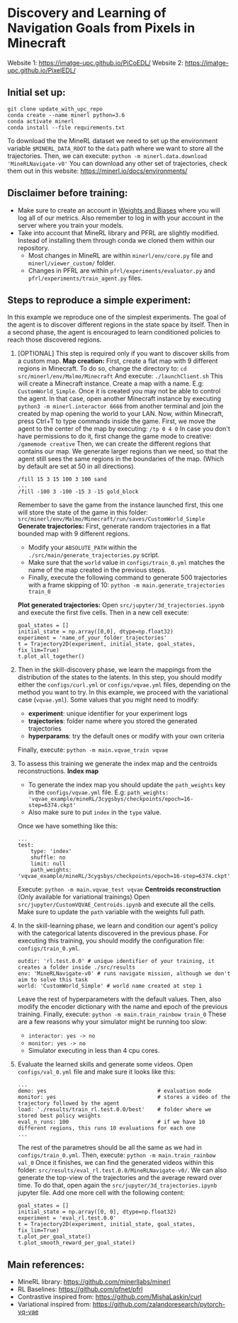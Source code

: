 # Discovery and Learning of Navigation Goals from Pixels in Minecraft

Website 1: https://imatge-upc.github.io/PiCoEDL/
Website 2: https://imatge-upc.github.io/PixelEDL/

## Initial set up:

```
git clone update_with_upc_repo
conda create --name minerl python=3.6
conda activate minerl
conda install --file requirements.txt
```

To download the the MineRL dataset we need to set up the environment variable `$MINERL_DATA_ROOT` to the `data` path where we want to store all the trajectories.
Then, we can execute:
`python -m minerl.data.download 'MineRLNavigate-v0'`
You can download any other set of trajectories, check them out in this website: https://minerl.io/docs/environments/

## Disclaimer before training:

* Make sure to create an account in [Weights and Biases](https://wandb.ai/home) where you will log all of our metrics. Also remember to log in with your account in the server where you train your models.
* Take into account that MineRL library and PFRL are slightly modified. Instead of installing them through conda we cloned them within our repository. 
  - Most changes in MineRL are within `minerl/env/core.py` file and `minerl/viewer_custom/` folder. 
  - Changes in PFRL are within `pfrl/experiments/evaluator.py` and `pfrl/experiments/train_agent.py` files.



## Steps to reproduce a simple experiment:
In this example we reproduce one of the simplest experiments. The goal of the agent is to discover different regions in the state space by itself. Then in a second phase, the agent is encouraged to learn conditioned policies to reach those discovered regions.
1. [OPTIONAL] This step is required only if you want to discover skills from a custom map. 
    **Map creation:**
    First, create a flat map with 9 different regions in Minecraft. To do so, change the directory to:
    `cd src/minerl/env/Malmo/Minecraft`
    And execute:
    `./launchClient.sh`
    This will create a Minecraft instance. Create a map with a name. E.g: `CustomWorld_Simple`. Once it is created you may not be able to control the agent. In that case, open another Minecraft instance by executing `python3 -m minerl.interactor 6666` from another terminal and join the created by map opening the world to your LAN.
    Now, within Minecraft, press Ctrl+T to type commands inside the game. First, we move the agent to the center of the map by executing:
    `/tp 0 4 0`
    In case you don't have permissions to do it, first change the game mode to creative:
    `/gamemode creative`
    Then, we can create the different regions that contains our map. We generate larger regions than we need, so that the agent still sees the same regions in the boundaries of the map. (Which by default are set at 50 in all directions).
    ```
    /fill 15 3 15 100 3 100 sand
    ...
    /fill -100 3 -100 -15 3 -15 gold_block
    ```
    Remember to save the game from the instance launched first, this one will store the state of the game in this folder: `src/minerl/env/Malmo/Minecraft/run/saves/CustomWorld_Simple`
    **Generate trajectories:**
    First, generate random trajectories in a flat bounded map with 9 different regions. 
    - Modify your `ABSOLUTE_PATH` within the `./src/main/generate_trajectories.py` script. 
    - Make sure that the `world` value in `configs/train_0.yml` matches the name of the map created in the previous steps.
    - Finally, execute the following command to generate 500 trajectories with a frame skipping of 10:
    `python -m main.generate_trajectories train_0`

    **Plot generated trajectories:**
    Open `src/jupyter/3d_trajectories.ipynb` and execute the first five cells. Then in a new cell execute:
    ```
    goal_states = []
    initial_state = np.array([0,0], dtype=np.float32)
    experiment = 'name_of_your_folder_trajectories'
    t = Trajectory2D(experiment, initial_state, goal_states, fix_lim=True)
    t.plot_all_together()
    ```
2. Then in the skill-discovery phase, we learn the mappings from the distribution of the states to the latents.
In this step, you should modify either the `configs/curl.yml` or `configs/vqvae.yml` files, depending on the method you want to try. In this example, we proceed with the variational case (`vqvae.yml`). Some values that you might need to modify:
    - **experiment**: unique identifier for your experiment logs
    - **trajectories**: folder name where you stored the generated trajectories
    - **hyperparams**: try the default ones or modify with your own criteria

    Finally, execute:
    `python -m main.vqvae_train vqvae`
3. To assess this training we generate the index map and the centroids reconstructions.
    **Index map**
    - To generate the index map you should update the `path_weights` key in the `configs/vqvae.yml` file. E.g:
    `path_weights: 'vqvae_example/mineRL/3cygsbys/checkpoints/epoch=16-step=6374.ckpt'`
    - Also make sure to put `index` in the `type` value.

    Once we have something like this:
    ```
    ...
    test:
        type: 'index'
        shuffle: no
        limit: null
        path_weights: 'vqvae_example/mineRL/3cygsbys/checkpoints/epoch=16-step=6374.ckpt'
    ```
    Execute:
    `python -m main.vqvae_test vqvae`
    **Centroids reconstruction** (Only available for variational trainings)
    Open `src/jupyter/CustomVQVAE_Centroids.ipynb` and execute all the cells. Make sure to update the `path` variable with the weights full path.
4. In the skill-learning phase, we learn and condition our agent's policy with the categorical latents discovered in the previous phase.
    For executing this training, you should modify the configuration file: `configs/train_0.yml`.
    ```
    outdir: 'rl.test.0.0' # unique identifier of your training, it creates a folder inside ./src/results
    env: 'MineRLNavigate-v0' # runs navigate mission, although we don't aim to solve this task
    world: 'CustomWorld_Simple' # world name created at step 1
    ```
    Leave the rest of hyperparameters with the default values.
    Then, also modify the encoder dictionary with the name and epoch of the previous training.
    Finally, execute:
    `python -m main.train_rainbow train_0`
    These are a few reasons why your simulator might be running too slow:
    - `interactor: yes -> no`
    - `monitor: yes -> no`
    - Simulator executing in less than 4 cpu cores.
5. Evaluate the learned skills and generate some videos.
    Open `configs/val_0.yml` file and make sure it looks like this:
    ```
    ...
    demo: yes                                   # evaluation mode
    monitor: yes                                # stores a video of the trajectory followed by the agent
    load: './results/train_rl.test.0.0/best'    # folder where we stored best policy weights
    eval_n_runs: 100                            # if we have 10 different regions, this runs 10 evaluations for each one 
    ...
    ```
    The rest of the parametres should be all the same as we had in `configs/train_0.yml`.
    Then, execute:
    `python -m main.train_rainbow val_0`
    Once it finishes, we can find the generated videos within this folder: `src/results/eval_rl.test.0.0/MineRLNavigate-v0/`.
    We can also generate the top-view of the trajectories and the average reward over time.
    To do that, open again the `src/jupyter/3d_trajectories.ipynb` jupyter file.
    Add one more cell with the following content:
    ```
    goal_states = []
    initial_state = np.array([0, 0], dtype=np.float32)
    experiment = 'eval_rl.test.0.0'
    t = Trajectory2D(experiment, initial_state, goal_states, fix_lim=True)
    t.plot_per_goal_state()
    t.plot_smooth_reward_per_goal_state()
    ```

## Main references:
- MineRL library: https://github.com/minerllabs/minerl
- RL Baselines: https://github.com/pfnet/pfrl
- Contrastive inspired from: https://github.com/MishaLaskin/curl
- Variational inspired from: https://github.com/zalandoresearch/pytorch-vq-vae